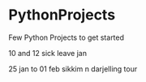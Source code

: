 # PythonProjects
Few Python Projects to get started

10 and 12 sick leave jan

25 jan to 01 feb sikkim n darjelling tour

